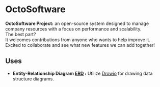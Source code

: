 # OctoSoftware
**OctoSoftware Project:** an open-source system designed to manage company resources with a focus on performance and scalability. <br>
The best part? <br>
It welcomes contributions from anyone who wants to help improve it. <br>
Excited to collaborate and see what new features we can add together!

[ERD]: /ERD/
[Drowio]: https://app.diagrams.net/
[commit_style]: .github/COMMIT_MESSAGE_STYLE.md

## Uses
- **Entity-Relationship Diagram [ERD][ERD] :** Utilize [Drowio][Drowio] for drawing data structure diagrams.
